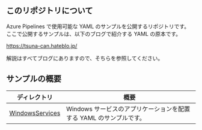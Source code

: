 ## このリポジトリについて
Azure Pipelines で使用可能な YAML のサンプルを公開するリポジトリです。
ここで公開するサンプルは、以下のブログで紹介する YAML の原本です。

https://tsuna-can.hateblo.jp/

解説はすべてブログにありますので、そちらを参照してください。

## サンプルの概要

|ディレクトリ                        |概要|
|-----------------------------------|----|
|[WindowsServices](/WindowsServices)|Windows サービスのアプリケーションを配置する YAML のサンプルです。|


